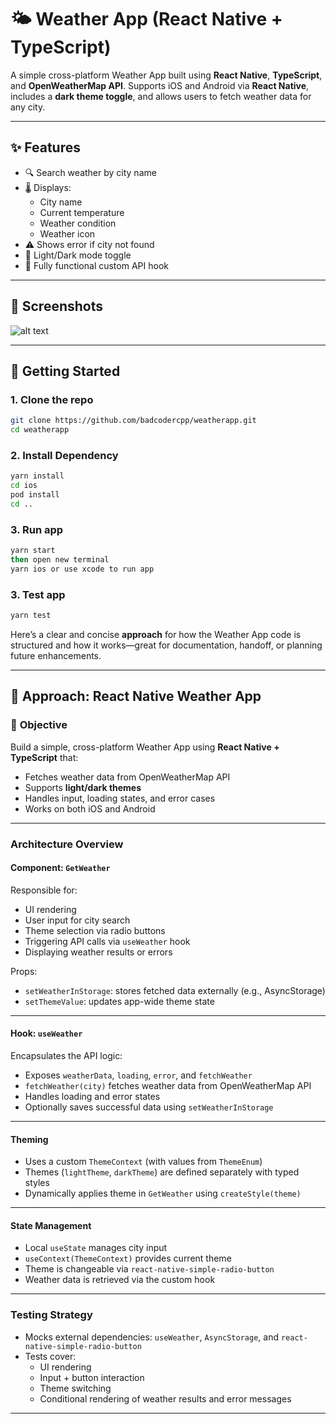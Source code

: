 # 🌤️ Weather App (React Native + TypeScript)

A simple cross-platform Weather App built using **React Native**, **TypeScript**, and **OpenWeatherMap API**. Supports iOS and Android via **React Native**, includes a **dark theme toggle**, and allows users to fetch weather data for any city.

---

## ✨ Features

- 🔍 Search weather by city name
- 🌡️ Displays:
  - City name
  - Current temperature
  - Weather condition
  - Weather icon
- ⚠️ Shows error if city not found
- 🌙 Light/Dark mode toggle
- 🔁 Fully functional custom API hook

---

## 📸 Screenshots

![alt text](<Simulator Screenshot - iPhone 15 Pro - 2025-04-15 at 11.16.02.png>)

---

## 🚀 Getting Started

### 1. Clone the repo

```bash
git clone https://github.com/badcodercpp/weatherapp.git
cd weatherapp
```

### 2. Install Dependency

```bash
yarn install
cd ios 
pod install
cd ..
```

### 3. Run app

```bash
yarn start
then open new terminal
yarn ios or use xcode to run app
```

### 3. Test app

```bash
yarn test
```

Here’s a clear and concise **approach** for how the Weather App code is structured and how it works—great for documentation, handoff, or planning future enhancements.

---

## 🧭 **Approach: React Native Weather App**

### 📌 **Objective**
Build a simple, cross-platform Weather App using **React Native + TypeScript** that:
- Fetches weather data from OpenWeatherMap API
- Supports **light/dark themes**
- Handles input, loading states, and error cases
- Works on both iOS and Android

---

### **Architecture Overview**

####  Component: `GetWeather`
Responsible for:
- UI rendering
- User input for city search
- Theme selection via radio buttons
- Triggering API calls via `useWeather` hook
- Displaying weather results or errors

Props:
- `setWeatherInStorage`: stores fetched data externally (e.g., AsyncStorage)
- `setThemeValue`: updates app-wide theme state

---

####  Hook: `useWeather`
Encapsulates the API logic:
- Exposes `weatherData`, `loading`, `error`, and `fetchWeather`
- `fetchWeather(city)` fetches weather data from OpenWeatherMap API
- Handles loading and error states
- Optionally saves successful data using `setWeatherInStorage`

---

####  Theming
- Uses a custom `ThemeContext` (with values from `ThemeEnum`)
- Themes (`lightTheme`, `darkTheme`) are defined separately with typed styles
- Dynamically applies theme in `GetWeather` using `createStyle(theme)`

---

####  State Management
- Local `useState` manages city input
- `useContext(ThemeContext)` provides current theme
- Theme is changeable via `react-native-simple-radio-button`
- Weather data is retrieved via the custom hook

---

###  Testing Strategy
- Mocks external dependencies: `useWeather`, `AsyncStorage`, and `react-native-simple-radio-button`
- Tests cover:
  - UI rendering
  - Input + button interaction
  - Theme switching
  - Conditional rendering of weather results and error messages

---